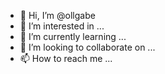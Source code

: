 - 👋 Hi, I’m @ollgabe
- 👀 I’m interested in ...
- 🌱 I’m currently learning ...
- 💞️ I’m looking to collaborate on ...
- 📫 How to reach me ...

<!---
ollgabe/ollgabe is a ✨ special ✨ repository because its `README.md` (this file) appears on your GitHub profile.
You can click the Preview link to take a look at your changes.
--->
